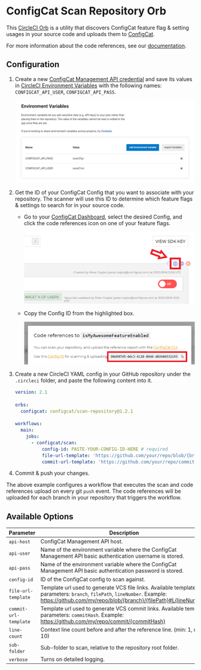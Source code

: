 # ConfigCat Scan Repository Orb
This [CircleCI Orb](https://circleci.com/developer/orbs/orb/configcat/scan-repository) is a utility that discovers ConfigCat feature flag & setting usages in your source code and uploads them to [ConfigCat](https://configcat.com).

For more information about the code references, see our [documentation](https://configcat.com/docs/advanced/code-references/overview).

## Configuration
1. Create a new [ConfigCat Management API credential](https://app.configcat.com/my-account/public-api-credentials) and save its values in [CircleCI Environment Variables](https://circleci.com/docs/2.0/env-vars/#setting-an-environment-variable-in-a-project) with the following names: `CONFIGCAT_API_USER`, `CONFIGCAT_API_PASS`.

    ![secrets](https://raw.githubusercontent.com/configcat/scan-repository-orb/main/assets/secrets.png  "secrets")

2. Get the ID of your ConfigCat Config that you want to associate with your repository. The scanner will use this ID to determine which feature flags & settings to search for in your source code.
    - Go to your [ConfigCat Dashboard](https://app.configcat.com), select the desired Config, and click the code references icon on one of your feature flags.

      ![code-ref](https://raw.githubusercontent.com/configcat/scan-repository-orb/main/assets/code_ref.png  "code-ref")
    - Copy the Config ID from the highlighted box.

      ![config-id](https://raw.githubusercontent.com/configcat/scan-repository-orb/main/assets/config_id.png  "config-id")

3. Create a new CircleCI YAML config in your GitHub repository under the `.circleci` folder, and paste the following content into it.
    ```yaml
    version: 2.1

    orbs:
      configcat: configcat/scan-repository@1.2.1

    workflows:
      main:
        jobs:
          - configcat/scan:
              config-id: PASTE-YOUR-CONFIG-ID-HERE # required
              file-url-template: 'https://github.com/your/repo/blob/{branch}/{filePath}#L{lineNumber}' # optional, used to generate links to your repository
              commit-url-template: 'https://github.com/your/repo/commit/{commitHash}' # optional, used to generate links to your repository
    ```

4. Commit & push your changes.

The above example configures a workflow that executes the scan and code references upload on every git `push` event.
The code references will be uploaded for each branch in your repository that triggers the workflow. 

## Available Options

| Parameter             | Description                                                                | Required   | Default             |
| --------------------- | -------------------------------------------------------------------------- | ---------- | ------------------- |
| `api-host`            | ConfigCat Management API host.                                             | yes        | `api.configcat.com` |
| `api-user`            | Name of the environment variable where the ConfigCat Management API basic authentication username is stored.                                                                                              | yes        | CONFIGCAT_API_USER  |
| `api-pass`            | Name of the environment variable where the ConfigCat Management API basic authentication password is stored.                                                                                              | yes        | CONFIGCAT_API_PASS  |
| `config-id`           | ID of the ConfigCat config to scan against.                                | yes        |                     |
| `file-url-template`   | Template url used to generate VCS file links. Available template parameters: `branch`, `filePath`, `lineNumber`. Example: https://github.com/my/repo/blob/{branch}/{filePath}#L{lineNumber}                           | no         |                     |
| `commit-url-template` | Template url used to generate VCS commit links. Available template parameters: `commitHash`. Example: https://github.com/my/repo/commit/{commitHash}                                                               | no         |                     |
| `line-count`          | Context line count before and after the reference line. (min: 1, max: 10)  | no         | 5                   |
| `sub-folder`          | Sub-folder to scan, relative to the repository root folder.                | no         |                     |
| `verbose`             | Turns on detailed logging.                                                 | no         | false               |

